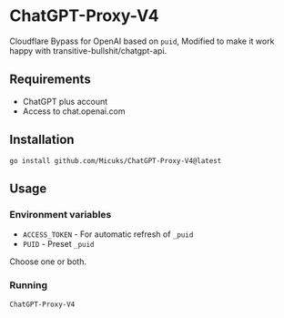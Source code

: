 # ChatGPT-Proxy-V4
Cloudflare Bypass for OpenAI based on `puid`, Modified to make it work happy with transitive-bullshit/chatgpt-api.

## Requirements

- ChatGPT plus account 
- Access to chat.openai.com

## Installation 

`go install github.com/Micuks/ChatGPT-Proxy-V4@latest`

## Usage

### Environment variables
- `ACCESS_TOKEN` - For automatic refresh of `_puid`
- `PUID` - Preset `_puid`

Choose one or both.

### Running
`ChatGPT-Proxy-V4`
